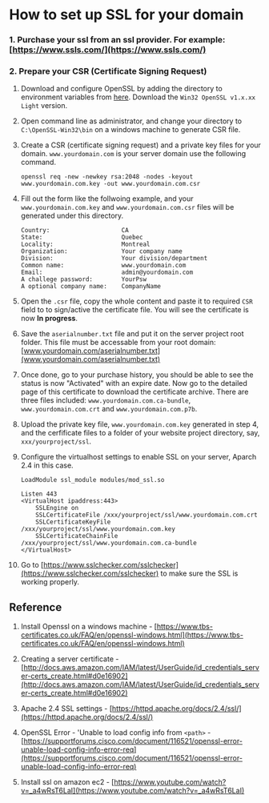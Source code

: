 # How to set up SSL for your domain

### 1. Purchase your ssl from an ssl provider. For example: [https://www.ssls.com/](https://www.ssls.com/)

### 2. Prepare your CSR (Certificate Signing Request)

1. Download and configure OpenSSL by adding the directory to environment variables from [here](https://slproweb.com/products/Win32OpenSSL.html). Download the `Win32 OpenSSL v1.x.xx Light` version.

2. Open command line as administrator, and change your directory to `C:\OpenSSL-Win32\bin` on a windows machine to generate CSR file.

3. Create a CSR (certificate signing request) and a private key files for your domain. `www.yourdomain.com` is your server domain use the following command. 
  
    ```
    openssl req -new -newkey rsa:2048 -nodes -keyout www.yourdomain.com.key -out www.yourdomain.com.csr
    ```

4. Fill out the form like the follwoing example, and your `www.yourdomain.com.key` and `www.yourdomain.com.csr` files will be generated under this directory.

    ```
    Country:                    CA
    State:                      Quebec
    Locality:                   Montreal
    Organization:               Your company name
    Division:                   Your division/department
    Common name:                www.yourdomain.com
    Email:                      admin@yourdomain.com
    A challege password:        YourPsw
    A optional company name:    CompanyName
    ```

5. Open the `.csr` file, copy the whole content and paste it to required `CSR` field to to sign/active the certificate file. You will see the certificate is now **In progress**.

6. Save the `aserialnumber.txt` file and put it on the server project root folder. This file must be accessable from your root domain: [www.yourdomain.com/aserialnumber.txt](www.yourdomain.com/aserialnumber.txt)

7. Once done, go to your purchase history, you should be able to see the status is now "Activated" with an expire date. Now go to the detailed page of this certificate to download the certificate archive. There are three files included: `www.yourdomain.com.ca-bundle`, `www.yourdomain.com.crt` and `www.yourdomain.com.p7b`.

8. Upload the private key file, `www.yourdomain.com.key` generated in step 4, and the cerfificate files to a folder of your website project directory, say, `xxx/yourproject/ssl`.

9. Configure the virtualhost settings to enable SSL on your server, Aparch 2.4 in this case.
    ```
    LoadModule ssl_module modules/mod_ssl.so

    Listen 443
    <VirtualHost ipaddress:443>
        SSLEngine on
        SSLCertificateFile /xxx/yourproject/ssl/www.yourdomain.com.crt
        SSLCertificateKeyFile /xxx/yourproject/ssl/www.yourdomain.com.key
        SSLCertificateChainFile /xxx/yourproject/ssl/www.yourdomain.com.ca-bundle
    </VirtualHost>
    ``` 
10. Go to [https://www.sslchecker.com/sslchecker](https://www.sslchecker.com/sslchecker) to make sure the SSL is working properly.

## Reference
1. Install Openssl on a windows machine - [https://www.tbs-certificates.co.uk/FAQ/en/openssl-windows.html](https://www.tbs-certificates.co.uk/FAQ/en/openssl-windows.html)

2. Creating a server certificate - [http://docs.aws.amazon.com/IAM/latest/UserGuide/id_credentials_server-certs_create.html#d0e16902](http://docs.aws.amazon.com/IAM/latest/UserGuide/id_credentials_server-certs_create.html#d0e16902)

3. Apache 2.4 SSL settings - [https://httpd.apache.org/docs/2.4/ssl/](https://httpd.apache.org/docs/2.4/ssl/)

4. OpenSSL Error - 'Unable to load config info from `<path>` - [https://supportforums.cisco.com/document/116521/openssl-error-unable-load-config-info-error-req](https://supportforums.cisco.com/document/116521/openssl-error-unable-load-config-info-error-req)

5. Install ssl on amazon ec2 - [https://www.youtube.com/watch?v=_a4wRsT6LaI](https://www.youtube.com/watch?v=_a4wRsT6LaI)
